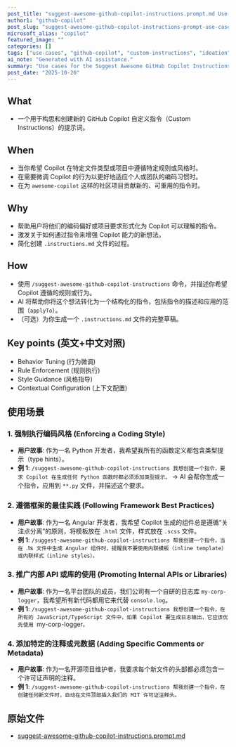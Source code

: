 ```yaml
---
post_title: "suggest-awesome-github-copilot-instructions.prompt.md Use Cases"
author1: "github-copilot"
post_slug: "suggest-awesome-github-copilot-instructions-prompt-use-cases"
microsoft_alias: "copilot"
featured_image: ""
categories: []
tags: ["use-cases", "github-copilot", "custom-instructions", "ideation"]
ai_note: "Generated with AI assistance."
summary: "Use cases for the Suggest Awesome GitHub Copilot Instructions prompt."
post_date: "2025-10-20"
---
```


<!-- markdownlint-disable MD041 -->

## What

- 一个用于构思和创建新的 GitHub Copilot 自定义指令（Custom Instructions）的提示词。

## When

- 当你希望 Copilot 在特定文件类型或项目中遵循特定规则或风格时。
- 在需要微调 Copilot 的行为以更好地适应个人或团队的编码习惯时。
- 在为 `awesome-copilot` 这样的社区项目贡献新的、可重用的指令时。

## Why

- 帮助用户将他们的编码偏好或项目要求形式化为 Copilot 可以理解的指令。
- 激发关于如何通过指令来增强 Copilot 能力的新想法。
- 简化创建 `.instructions.md` 文件的过程。

## How

- 使用 `/suggest-awesome-github-copilot-instructions` 命令，并描述你希望 Copilot 遵循的规则或行为。
- AI 将帮助你将这个想法转化为一个结构化的指令，包括指令的描述和应用的范围（`applyTo`）。
- （可选）为你生成一个 `.instructions.md` 文件的完整草稿。

## Key points (英文+中文对照)

- Behavior Tuning (行为微调)
- Rule Enforcement (规则执行)
- Style Guidance (风格指导)
- Contextual Configuration (上下文配置)

## 使用场景

### 1. 强制执行编码风格 (Enforcing a Coding Style)

- **用户故事**: 作为一名 Python 开发者，我希望我所有的函数定义都包含类型提示（type hints）。
- **例 1**: `/suggest-awesome-github-copilot-instructions 我想创建一个指令，要求 Copilot 在生成任何 Python 函数时都必须添加类型提示。` -> AI 会帮你生成一个指令，应用到 `**.py` 文件，并描述这个要求。

### 2. 遵循框架的最佳实践 (Following Framework Best Practices)

- **用户故事**: 作为一名 Angular 开发者，我希望 Copilot 生成的组件总是遵循“关注点分离”的原则，将模板放在 `.html` 文件，样式放在 `.scss` 文件。
- **例 1**: `/suggest-awesome-github-copilot-instructions 帮我创建一个指令，当在 `.ts` 文件中生成 Angular 组件时，提醒我不要使用内联模板（inline template）或内联样式（inline styles）。`

### 3. 推广内部 API 或库的使用 (Promoting Internal APIs or Libraries)

- **用户故事**: 作为一名平台团队的成员，我们公司有一个自研的日志库 `my-corp-logger`，我希望所有新代码都用它来代替 `console.log`。
- **例 1**: `/suggest-awesome-github-copilot-instructions 我想创建一个指令，在所有的 JavaScript/TypeScript 文件中，如果 Copilot 要生成日志输出，它应该优先使用 `my-corp-logger`。`

### 4. 添加特定的注释或元数据 (Adding Specific Comments or Metadata)

- **用户故事**: 作为一名开源项目维护者，我要求每个新文件的头部都必须包含一个许可证声明的注释。
- **例 1**: `/suggest-awesome-github-copilot-instructions 帮我创建一个指令，在创建任何新文件时，自动在文件顶部插入我们的 MIT 许可证注释头。`

## 原始文件

- [suggest-awesome-github-copilot-instructions.prompt.md](../../prompts/suggest-awesome-github-copilot-instructions.prompt.md)
